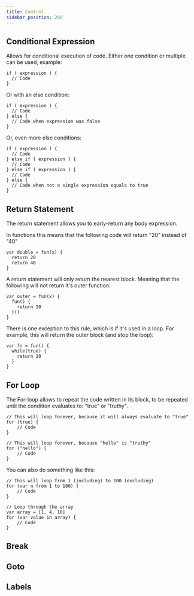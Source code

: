 ```yaml
---
title: Control
sidebar_position: 200
---
```


## Conditional Expression

Allows for conditional execution of code. Either one condition or multiple can
be used, example:

```loop
if ( expression ) {
  // Code
}
```

Or with an else condition:

```loop
if ( expression ) {
  // Code
} else {
  // Code when expression was false
}
```

Or, even more else conditions:

```loop
if ( expression ) {
  // Code
} else if ( expression ) {
  // Code
} else if ( expression ) {
  // Code
} else {
  // Code when not a single expression equals to true
}
```

## Return Statement

The return statement allows you to early-return any body expression.

In functions this means that the following code will return "20" instead of "40"

```loop
var double = fun(x) {
  return 20
  return 40
}
```

A return statement will only return the nearest block. Meaning that the
following will not return it's outer function:

```loop
var outer = fun(x) {
  fun() {
    return 20
  }()
}
```

There is one exception to this rule, which is if it's used in a loop. For
example, this will return the outer block (and stop the loop):

```loop
var fn = fun() {
  while(true) {
    return 20
  }
}
```

## For Loop

The For-loop allows to repeat the code written in its block, to be repeated
until the condition evaluates to: "true" or "truthy".

```loop
// This will loop forever, because it will always evaluate to "true"
for (true) {
    // Code
}

// This will loop forever, because "hello" is "truthy"
for ("hello") {
    // Code
}
```

You can also do something like this:

```loop
// This will loop from 1 (including) to 100 (excluding)
for (var n from 1 to 100) {
    // Code
}

// Loop through the array
var array = [1, 4, 10]
for (var value in array) {
    // Code
}
```

## Break

## Goto

## Labels
